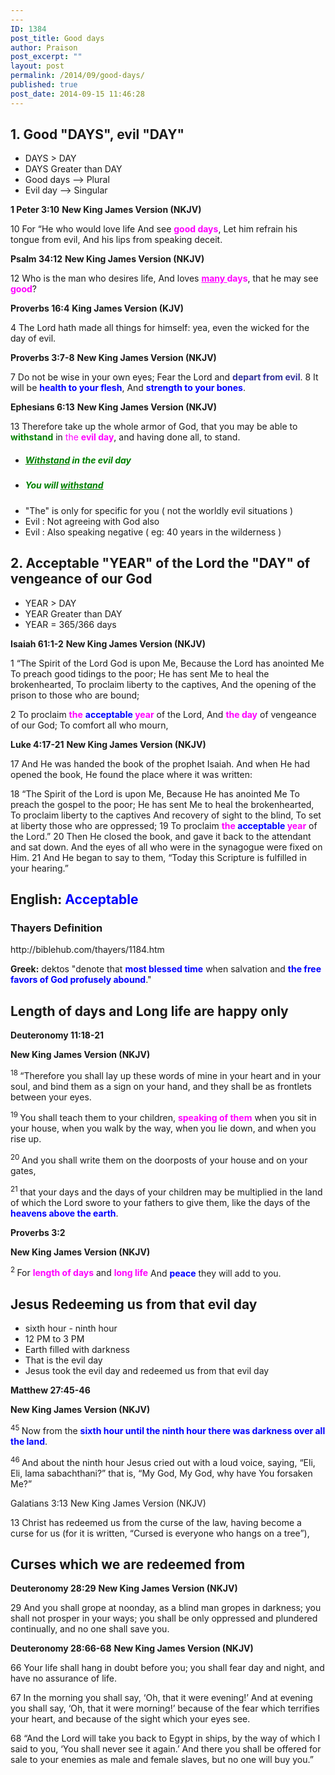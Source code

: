 ```yaml
---
---
ID: 1384
post_title: Good days
author: Praison
post_excerpt: ""
layout: post
permalink: /2014/09/good-days/
published: true
post_date: 2014-09-15 11:46:28
---
```

<h2>1. Good "DAYS", evil "DAY"</h2>
<ul>
	<li>DAYS &gt; DAY</li>
	<li>DAYS Greater than DAY</li>
	<li>Good days --&gt; Plural</li>
	<li>Evil day --&gt; Singular</li>
</ul>
<strong>1 Peter 3:10</strong>
<strong> New King James Version (NKJV)</strong>

10 For “He who would love life
And see <span style="color: #ff00ff;"><strong>good days</strong></span>,
Let him refrain his tongue from evil,
And his lips from speaking deceit.

<strong>Psalm 34:12</strong>
<strong> New King James Version (NKJV)</strong>

12 Who is the man who desires life,
And loves <span style="color: #ff00ff;"><strong><span style="text-decoration: underline; color: #ff00ff;">many </span>days</strong></span>, that he may see <span style="color: #ff00ff;"><strong>good</strong></span>?

<strong>Proverbs 16:4</strong>
<strong> King James Version (KJV)</strong>

4 The Lord hath made all things for himself: yea, even the wicked for the day of evil.

<strong>Proverbs 3:7-8</strong>
<strong> New King James Version (NKJV)</strong>

7 Do not be wise in your own eyes;
Fear the Lord and <span style="color: #333399;"><strong>depart from evil</strong></span>.
8 It will be <span style="color: #0000ff;"><strong>health to your flesh</strong></span>,
And <span style="color: #0000ff;"><strong>strength to your bones</strong></span>.

<strong>Ephesians 6:13</strong>
<strong> New King James Version (NKJV)</strong>

13 Therefore take up the whole armor of God, that you may be able to <span style="color: #008000;"><strong>withstand</strong></span> in <span style="color: #ff00ff;">the <strong>evil day</strong></span>, and having done all, to stand.
<ul>
	<li>
<h5><span style="color: #008000;"><span style="text-decoration: underline;">Withstand</span> in the evil day</span></h5>
</li>
	<li>
<h5><span style="color: #008000;">You will <span style="text-decoration: underline;">withstand</span></span></h5>
</li>
	<li>"The" is only for specific for you ( not the worldly evil situations )</li>
	<li>Evil : Not agreeing with God also</li>
	<li>Evil : Also speaking negative ( eg: 40 years in the wilderness )</li>
</ul>
<h2>2. Acceptable "YEAR" of the Lord
the "DAY" of vengeance of our God</h2>
<ul>
	<li>YEAR &gt; DAY</li>
	<li>YEAR Greater than DAY</li>
	<li>YEAR = 365/366 days</li>
</ul>
<strong>Isaiah 61:1-2</strong>
<strong> New King James Version (NKJV)</strong>

1 “The Spirit of the Lord God is upon Me,
Because the Lord has anointed Me
To preach good tidings to the poor;
He has sent Me to heal the brokenhearted,
To proclaim liberty to the captives,
And the opening of the prison to those who are bound;

2 To proclaim <span style="color: #ff00ff;"><strong>the</strong> <strong><span style="color: #0000ff;">acceptable</span> year</strong></span> of the Lord,
And <span style="color: #ff00ff;"><strong>the day</strong></span> of vengeance of our God;
To comfort all who mourn,

<strong>Luke 4:17-21</strong>
<strong> New King James Version (NKJV)</strong>

17 And He was handed the book of the prophet Isaiah. And when He had opened the book, He found the place where it was written:

18 “The Spirit of the Lord is upon Me,
Because He has anointed Me
To preach the gospel to the poor;
He has sent Me to heal the brokenhearted,
To proclaim liberty to the captives
And recovery of sight to the blind,
To set at liberty those who are oppressed;
19 To proclaim <span style="color: #ff00ff;"><strong>the <span style="color: #0000ff;">acceptable</span> year</strong></span> of the Lord.”
20 Then He closed the book, and gave it back to the attendant and sat down. And the eyes of all who were in the synagogue were fixed on Him. 21 And He began to say to them, “Today this Scripture is fulfilled in your hearing.”
<h2><strong>English:</strong> <span style="color: #0000ff;"><strong>Acceptable</strong></span></h2>
<h3>Thayers Definition</h3>
http://biblehub.com/thayers/1184.htm

<strong>Greek:</strong> dektos
"denote that <span style="color: #0000ff;"><strong>most blessed time</strong></span> when salvation and <span style="color: #0000ff;"><strong>the free favors of God profusely abound</strong></span>."
<h2>Length of days and Long life are happy only</h2>
<p class="passage-display"><strong><span class="passage-display-bcv">Deuteronomy 11:18-21</span></strong></p>
<p class="passage-display"><strong><span class="passage-display-version">New King James Version (NKJV)</span></strong></p>
<span id="en-NKJV-5227" class="text Deut-11-18"><sup class="versenum">18 </sup>“Therefore you shall lay up these words of mine in your heart and in your soul, and bind them as a sign on your hand, and they shall be as frontlets between your eyes. </span>

<span id="en-NKJV-5228" class="text Deut-11-19"><sup class="versenum">19 </sup>You shall teach them to your children, <span style="color: #ff00ff;"><strong>speaking of them</strong></span> when you sit in your house, when you walk by the way, when you lie down, and when you rise up. </span>

<span id="en-NKJV-5229" class="text Deut-11-20"><sup class="versenum">20 </sup>And you shall write them on the doorposts of your house and on your gates, </span>

<span id="en-NKJV-5230" class="text Deut-11-21"><sup class="versenum">21 </sup>that your days and the days of your children may be multiplied in the land of which the <span class="small-caps">Lord</span> swore to your fathers to give them, like the days of the <span style="color: #0000ff;"><strong>heavens above the earth</strong></span>.</span>
<p class="passage-display"><strong><span class="passage-display-bcv">Proverbs 3:2</span></strong></p>
<p class="passage-display"><strong><span class="passage-display-version">New King James Version (NKJV)</span></strong></p>

<div class="poetry">
<p class="line"><span id="en-NKJV-16458" class="text Prov-3-2"><sup class="versenum">2 </sup>For <strong><span style="color: #ff00ff;">length of days</span></strong> and <span style="color: #ff00ff;"><strong>long life</strong></span></span>
<span class="text Prov-3-2">And <span style="color: #0000ff;"><strong>peace</strong> </span>they will add to you.</span></p>

<h2 class="line">Jesus Redeeming us from that evil day</h2>
<ul>
	<li class="line">sixth hour - ninth hour</li>
	<li class="line">12 PM to 3 PM</li>
	<li class="line">Earth filled with darkness</li>
	<li class="line">That is the evil day</li>
	<li class="line">Jesus took the evil day and redeemed us from that evil day</li>
</ul>
<p class="passage-display"><strong><span class="passage-display-bcv">Matthew 27:45-46</span></strong></p>
<p class="passage-display"><strong><span class="passage-display-version">New King James Version (NKJV)</span></strong></p>
<span class="text Matt-27-45"><sup class="versenum">45 </sup>Now from the <span style="color: #0000ff;"><strong>sixth hour until the ninth hour there was darkness over all the land</strong></span>.</span>

<span id="en-NKJV-24176" class="text Matt-27-46"><sup class="versenum">46 </sup>And about the ninth hour Jesus cried out with a loud voice, saying, <span class="woj">“Eli, Eli, lama sabachthani?” that is, “My God, My God, why have You forsaken Me?”</span></span>

Galatians 3:13
New King James Version (NKJV)

13 Christ has redeemed us from the curse of the law, having become a curse for us (for it is written, “Cursed is everyone who hangs on a tree”),
<h2>Curses which we are redeemed from</h2>
<strong>Deuteronomy 28:29</strong>
<strong>New King James Version (NKJV)</strong>

29 And you shall grope at noonday, as a blind man gropes in darkness; you shall not prosper in your ways; you shall be only oppressed and plundered continually, and no one shall save you.

<strong>Deuteronomy 28:66-68</strong>
<strong>New King James Version (NKJV)</strong>

66 Your life shall hang in doubt before you; you shall fear day and night, and have no assurance of life.

67 In the morning you shall say, ‘Oh, that it were evening!’ And at evening you shall say, ‘Oh, that it were morning!’ because of the fear which terrifies your heart, and because of the sight which your eyes see.

68 “And the Lord will take you back to Egypt in ships, by the way of which I said to you, ‘You shall never see it again.’ And there you shall be offered for sale to your enemies as male and female slaves, but no one will buy you.”

</div>